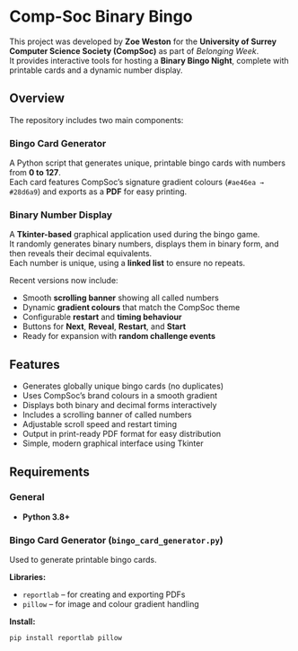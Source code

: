 # Comp-Soc Binary Bingo

This project was developed by **Zoe Weston** for the **University of Surrey Computer Science Society (CompSoc)** as part of *Belonging Week*.  
It provides interactive tools for hosting a **Binary Bingo Night**, complete with printable cards and a dynamic number display.

## Overview

The repository includes two main components:

### **Bingo Card Generator**
A Python script that generates unique, printable bingo cards with numbers from **0 to 127**.  
Each card features CompSoc’s signature gradient colours (`#ae46ea → #28d6a9`) and exports as a **PDF** for easy printing.

### **Binary Number Display**
A **Tkinter-based** graphical application used during the bingo game.  
It randomly generates binary numbers, displays them in binary form, and then reveals their decimal equivalents.  
Each number is unique, using a **linked list** to ensure no repeats.  

Recent versions now include:
- Smooth **scrolling banner** showing all called numbers  
- Dynamic **gradient colours** that match the CompSoc theme  
- Configurable **restart** and **timing behaviour**  
- Buttons for **Next**, **Reveal**, **Restart**, and **Start**  
- Ready for expansion with **random challenge events**  

## Features

- Generates globally unique bingo cards (no duplicates)  
- Uses CompSoc’s brand colours in a smooth gradient  
- Displays both binary and decimal forms interactively  
- Includes a scrolling banner of called numbers  
- Adjustable scroll speed and restart timing  
- Output in print-ready PDF format for easy distribution  
- Simple, modern graphical interface using Tkinter  

## Requirements

### General
- **Python 3.8+**

### Bingo Card Generator (`bingo_card_generator.py`)
Used to generate printable bingo cards.

**Libraries:**
- `reportlab` – for creating and exporting PDFs  
- `pillow` – for image and colour gradient handling  

**Install:**
```bash
pip install reportlab pillow

